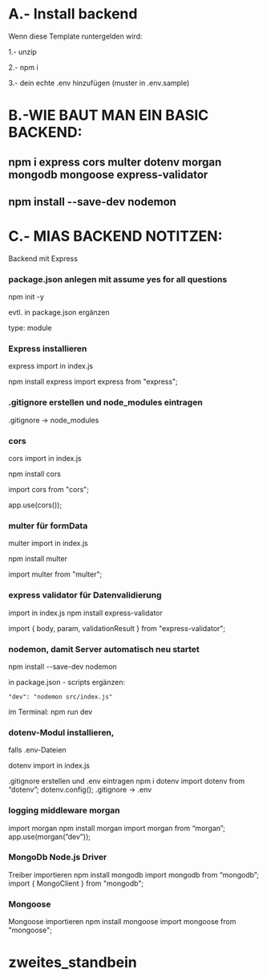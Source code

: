 # A.- Install backend

Wenn diese Template runtergelden wird:

1.- unzip

2.- npm i

3.- dein echte .env hinzufügen (muster in .env.sample)

# B.-WIE BAUT MAN EIN BASIC BACKEND:

## npm i express cors multer dotenv morgan mongodb mongoose express-validator

## npm install --save-dev nodemon

# C.- MIAS BACKEND NOTITZEN:

Backend mit Express

### package.json anlegen mit assume yes for all questions

npm init -y

evtl. in package.json ergänzen

type: module

### Express installieren

express import in index.js

npm install express
import express from "express";

### .gitignore erstellen und node_modules eintragen

.gitignore → node_modules

### cors

cors import in index.js

npm install cors

import cors from "cors";

app.use(cors());

### multer für formData

multer import in index.js

npm install multer

import multer from "multer";

### express validator für Datenvalidierung

import in index.js npm install express-validator

import { body, param, validationResult } from "express-validator";

### nodemon, damit Server automatisch neu startet

npm install --save-dev nodemon

in package.json - scripts ergänzen:

    "dev": "nodemon src/index.js"

im Terminal: npm run dev

### dotenv-Modul installieren,

falls .env-Dateien

dotenv import in index.js

.gitignore erstellen und .env eintragen
npm i dotenv
import dotenv from “dotenv”;
dotenv.config();
.gitignore → .env

### logging middleware morgan

import morgan npm install morgan
import morgan from “morgan”;
app.use(morgan(”dev”));

### MongoDb Node.js Driver

Treiber importieren
npm install mongodb
import mongodb from “mongodb”;
import { MongoClient } from "mongodb";

### Mongoose

Mongoose importieren npm install mongoose
import mongoose from "mongoose";
# zweites_standbein
